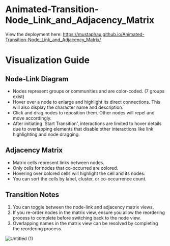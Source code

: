 # Animated-Transition-Node_Link_and_Adjacency_Matrix
View the deployment here: https://mustaphau.github.io/Animated-Transition-Node_Link_and_Adjacency_Matrix/

# Visualization Guide

## Node-Link Diagram

- Nodes represent groups or communities and are color-coded. (7 groups exist)
- Hover over a node to enlarge and highlight its direct connections. This will also display the character name and description.
- Click and drag nodes to reposition them. Other nodes will repel and move accordingly.
- After initiating 'Start Transition', interactions are limited to hover details due to overlapping elements that disable other interactions like link highlighting and node dragging.

## Adjacency Matrix

- Matrix cells represent links between nodes.
- Only cells for nodes that co-occurred are colored.
- Hovering over colored cells will highlight the cell and its nodes.
- You can sort the cells by label, cluster, or co-occurrence count.

## Transition Notes

1. You can toggle between the node-link and adjacency matrix views.
2. If you re-order nodes in the matrix view, ensure you allow the reordering process to complete before switching back to the node view.
3. Overlapping names in the matrix view can be resolved by completing the reordering process.

![Untitled (1)](https://user-images.githubusercontent.com/123378149/233891515-c7ecc79a-63b6-4814-a5e8-c4597b936223.gif)
